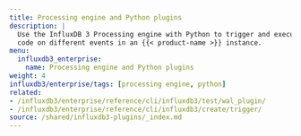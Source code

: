 ```yaml
---
title: Processing engine and Python plugins
description: |
  Use the InfluxDB 3 Processing engine with Python to trigger and execute custom
  code on different events in an {{< product-name >}} instance.
menu:
  influxdb3_enterprise:
    name: Processing engine and Python plugins
weight: 4
influxdb3/enterprise/tags: [processing engine, python]
related:
- /influxdb3/enterprise/reference/cli/influxdb3/test/wal_plugin/ 
- /influxdb3/enterprise/reference/cli/influxdb3/create/trigger/
source: /shared/influxdb3-plugins/_index.md
---
```


<!-- 
//SOURCE - content/shared/influxdb3-plugins/_index.md
-->
